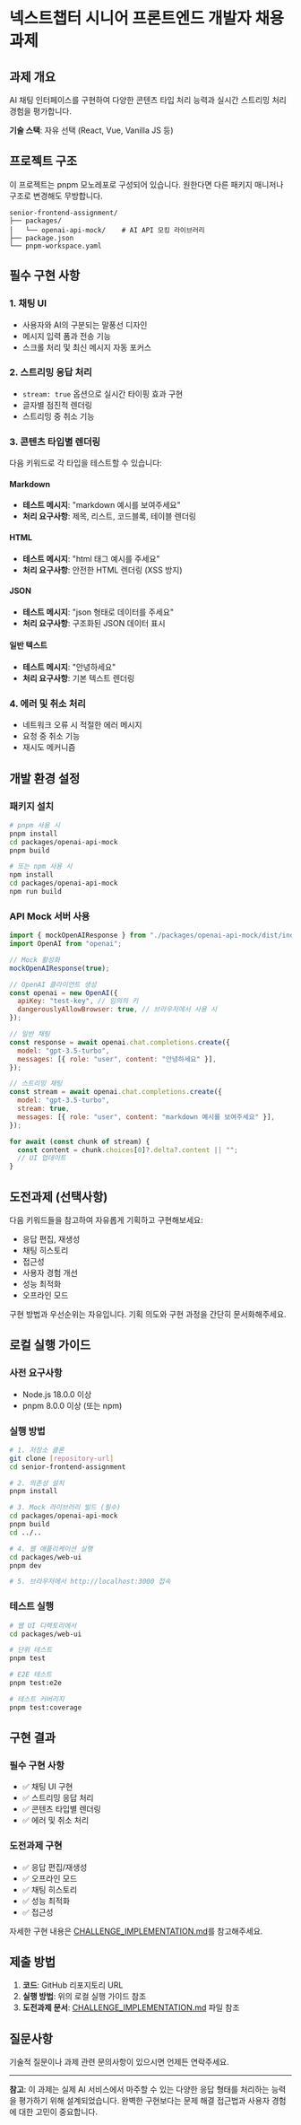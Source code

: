 # 넥스트챕터 시니어 프론트엔드 개발자 채용 과제

## 과제 개요

AI 채팅 인터페이스를 구현하여 다양한 콘텐츠 타입 처리 능력과 실시간 스트리밍 처리 경험을 평가합니다.

**기술 스택**: 자유 선택 (React, Vue, Vanilla JS 등)

## 프로젝트 구조

이 프로젝트는 pnpm 모노레포로 구성되어 있습니다. 원한다면 다른 패키지 매니저나 구조로 변경해도 무방합니다.

```
senior-frontend-assignment/
├── packages/
│   └── openai-api-mock/    # AI API 모킹 라이브러리
├── package.json
└── pnpm-workspace.yaml
```

## 필수 구현 사항

### 1. 채팅 UI

- 사용자와 AI의 구분되는 말풍선 디자인
- 메시지 입력 폼과 전송 기능
- 스크롤 처리 및 최신 메시지 자동 포커스

### 2. 스트리밍 응답 처리

- `stream: true` 옵션으로 실시간 타이핑 효과 구현
- 글자별 점진적 렌더링
- 스트리밍 중 취소 기능

### 3. 콘텐츠 타입별 렌더링

다음 키워드로 각 타입을 테스트할 수 있습니다:

#### Markdown

- **테스트 메시지**: "markdown 예시를 보여주세요"
- **처리 요구사항**: 제목, 리스트, 코드블록, 테이블 렌더링

#### HTML

- **테스트 메시지**: "html 태그 예시를 주세요"
- **처리 요구사항**: 안전한 HTML 렌더링 (XSS 방지)

#### JSON

- **테스트 메시지**: "json 형태로 데이터를 주세요"
- **처리 요구사항**: 구조화된 JSON 데이터 표시

#### 일반 텍스트

- **테스트 메시지**: "안녕하세요"
- **처리 요구사항**: 기본 텍스트 렌더링

### 4. 에러 및 취소 처리

- 네트워크 오류 시 적절한 에러 메시지
- 요청 중 취소 기능
- 재시도 메커니즘

## 개발 환경 설정

### 패키지 설치

```bash
# pnpm 사용 시
pnpm install
cd packages/openai-api-mock
pnpm build

# 또는 npm 사용 시
npm install
cd packages/openai-api-mock
npm run build
```

### API Mock 서버 사용

```javascript
import { mockOpenAIResponse } from "./packages/openai-api-mock/dist/index.js";
import OpenAI from "openai";

// Mock 활성화
mockOpenAIResponse(true);

// OpenAI 클라이언트 생성
const openai = new OpenAI({
  apiKey: "test-key", // 임의의 키
  dangerouslyAllowBrowser: true, // 브라우저에서 사용 시
});

// 일반 채팅
const response = await openai.chat.completions.create({
  model: "gpt-3.5-turbo",
  messages: [{ role: "user", content: "안녕하세요" }],
});

// 스트리밍 채팅
const stream = await openai.chat.completions.create({
  model: "gpt-3.5-turbo",
  stream: true,
  messages: [{ role: "user", content: "markdown 예시를 보여주세요" }],
});

for await (const chunk of stream) {
  const content = chunk.choices[0]?.delta?.content || "";
  // UI 업데이트
}
```

## 도전과제 (선택사항)

다음 키워드들을 참고하여 자유롭게 기획하고 구현해보세요:

- 응답 편집, 재생성
- 채팅 히스토리
- 접근성
- 사용자 경험 개선
- 성능 최적화
- 오프라인 모드


구현 방법과 우선순위는 자유입니다. 기획 의도와 구현 과정을 간단히 문서화해주세요.

## 로컬 실행 가이드

### 사전 요구사항
- Node.js 18.0.0 이상
- pnpm 8.0.0 이상 (또는 npm)

### 실행 방법

```bash
# 1. 저장소 클론
git clone [repository-url]
cd senior-frontend-assignment

# 2. 의존성 설치
pnpm install

# 3. Mock 라이브러리 빌드 (필수)
cd packages/openai-api-mock
pnpm build
cd ../..

# 4. 웹 애플리케이션 실행
cd packages/web-ui
pnpm dev

# 5. 브라우저에서 http://localhost:3000 접속
```

### 테스트 실행

```bash
# 웹 UI 디렉토리에서
cd packages/web-ui

# 단위 테스트
pnpm test

# E2E 테스트
pnpm test:e2e

# 테스트 커버리지
pnpm test:coverage
```

## 구현 결과

### 필수 구현 사항
- ✅ 채팅 UI 구현
- ✅ 스트리밍 응답 처리
- ✅ 콘텐츠 타입별 렌더링
- ✅ 에러 및 취소 처리

### 도전과제 구현
- ✅ 응답 편집/재생성
- ✅ 오프라인 모드
- ✅ 채팅 히스토리
- ✅ 성능 최적화
- ✅ 접근성

자세한 구현 내용은 [CHALLENGE_IMPLEMENTATION.md](./CHALLENGE_IMPLEMENTATION.md)를 참고해주세요.

## 제출 방법

1. **코드**: GitHub 리포지토리 URL
2. **실행 방법**: 위의 로컬 실행 가이드 참조
3. **도전과제 문서**: [CHALLENGE_IMPLEMENTATION.md](./CHALLENGE_IMPLEMENTATION.md) 파일 참조

## 질문사항

기술적 질문이나 과제 관련 문의사항이 있으시면 언제든 연락주세요.

---

**참고**: 이 과제는 실제 AI 서비스에서 마주할 수 있는 다양한 응답 형태를 처리하는 능력을 평가하기 위해 설계되었습니다. 완벽한 구현보다는 문제 해결 접근법과 사용자 경험에 대한 고민이 중요합니다.
